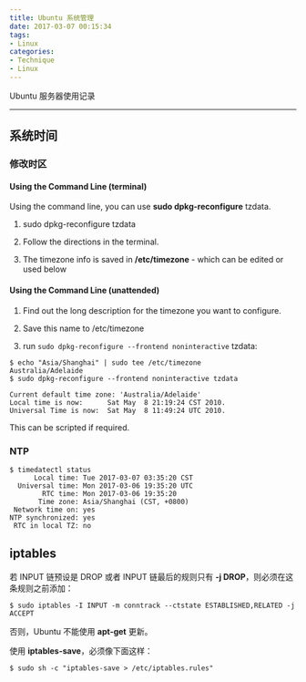 ```yaml
---
title: Ubuntu 系统管理
date: 2017-03-07 00:15:34
tags:
- Linux
categories:
- Technique
- Linux
---
```


Ubuntu 服务器使用记录

<!--more-->

---

## 系统时间

### 修改时区

#### Using the Command Line (terminal)

Using the command line, you can use **sudo dpkg-reconfigure** tzdata.

1. sudo dpkg-reconfigure tzdata

2. Follow the directions in the terminal.

3. The timezone info is saved in **/etc/timezone** - which can be edited or used below


#### Using the Command Line (unattended)

1. Find out the long description for the timezone you want to configure.

2. Save this name to /etc/timezone

3. run ```sudo dpkg-reconfigure --frontend noninteractive``` tzdata:

```
$ echo "Asia/Shanghai" | sudo tee /etc/timezone
Australia/Adelaide
$ sudo dpkg-reconfigure --frontend noninteractive tzdata

Current default time zone: 'Australia/Adelaide'
Local time is now:      Sat May  8 21:19:24 CST 2010.
Universal Time is now:  Sat May  8 11:49:24 UTC 2010.
```

This can be scripted if required.


### NTP

```
$ timedatectl status
      Local time: Tue 2017-03-07 03:35:20 CST
  Universal time: Mon 2017-03-06 19:35:20 UTC
        RTC time: Mon 2017-03-06 19:35:20
       Time zone: Asia/Shanghai (CST, +0800)
 Network time on: yes
NTP synchronized: yes
 RTC in local TZ: no
```











## iptables

若 INPUT 链预设是 DROP 或者 INPUT 链最后的规则只有 **-j DROP**，则必须在这条规则之前添加：

```
$ sudo iptables -I INPUT -m conntrack --ctstate ESTABLISHED,RELATED -j ACCEPT
```

否则，Ubuntu 不能使用 **apt-get** 更新。


使用 **iptables-save**，必须像下面这样：

```
$ sudo sh -c "iptables-save > /etc/iptables.rules"
```
